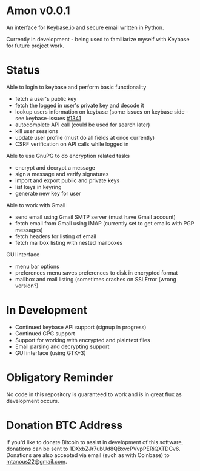 # Amon v0.0.1

An interface for Keybase.io and secure email written in Python.

Currently in development - being used to familiarize myself with Keybase for future project work.

# Status
  
Able to login to keybase and perform basic functionality
  
* fetch a user's public key
* fetch the logged in user's private key and decode it
* lookup users information on keybase (some issues on keybase side - see keybase-issues [#1341](https://github.com/keybase/keybase-issues/issues/1341)
* autocomplete API call (could be used for search later)
* kill user sessions
* update user profile (must do all fields at once currently)
* CSRF verification on API calls while logged in
  
Able to use GnuPG to do encryption related tasks
  
* encrypt and decrypt a message
* sign a message and verify signatures
* import and export public and private keys
* list keys in keyring
* generate new key for user
    
Able to work with Gmail

* send email using Gmail SMTP server (must have Gmail account)
* fetch email from Gmail using IMAP (currently set to get emails with PGP messages)
* fetch headers for listing of email
* fetch mailbox listing with nested mailboxes

GUI interface

* menu bar options
* preferences menu saves preferences to disk in encrypted format
* mailbox and mail listing (sometimes crashes on SSLError (wrong version?)
  
# In Development

* Continued keybase API support (signup in progress)
* Continued GPG support
* Support for working with encrypted and plaintext files
* Email parsing and decrypting support
* GUI interface (using GTK+3)
  
# Obligatory Reminder

No code in this repository is guaranteed to work and is in great flux as development occurs.

# Donation BTC Address

If you'd like to donate Bitcoin to assist in development of this software, donations can be sent to 1DXxbZJr7ubUd8QBxvcPVvpPERiQXTDCv6.
Donations are also accepted via email (such as with Coinbase) to mtanous22@gmail.com.
    
